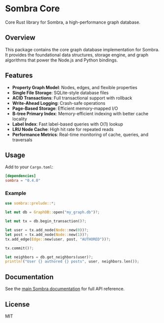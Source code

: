 # Sombra Core

Core Rust library for Sombra, a high-performance graph database.

## Overview

This package contains the core graph database implementation for Sombra. It provides the foundational data structures, storage engine, and graph algorithms that power the Node.js and Python bindings.

## Features

- **Property Graph Model**: Nodes, edges, and flexible properties
- **Single File Storage**: SQLite-style database files
- **ACID Transactions**: Full transactional support with rollback
- **Write-Ahead Logging**: Crash-safe operations
- **Page-Based Storage**: Efficient memory-mapped I/O
- **B-tree Primary Index**: Memory-efficient indexing with better cache locality
- **Label Index**: Fast label-based queries with O(1) lookup
- **LRU Node Cache**: High hit rate for repeated reads
- **Performance Metrics**: Real-time monitoring of cache, queries, and traversals

## Usage

Add to your `Cargo.toml`:

```toml
[dependencies]
sombra = "0.4.0"
```

### Example

```rust
use sombra::prelude::*;

let mut db = GraphDB::open("my_graph.db")?;

let mut tx = db.begin_transaction()?;

let user = tx.add_node(Node::new(0))?;
let post = tx.add_node(Node::new(1))?;
tx.add_edge(Edge::new(user, post, "AUTHORED"))?;

tx.commit()?;

let neighbors = db.get_neighbors(user)?;
println!("User {} authored {} posts", user, neighbors.len());
```

## Documentation

See the [main Sombra documentation](https://docs.rs/sombra) for full API reference.

## License

MIT
